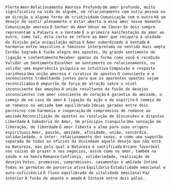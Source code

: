 `Flerte` `Amor` `Relacionamento Amoroso Profundo` `Um amor profundo, muito
significativo na vida de alguém, um relacionamento com outra pessoa ou em
direção a alguma forma de criatividade` `Comunicação com o outro` `Há um
desejo de sentir plenamente e estar aberto a esse amor nesse momento`
`Comunicação amorosa` `O Senhor do Amor` `Vênus em Câncer` `Os dois sempre
representam a Palavra e a Vontade` `É a primeira manifestação do amor ao
outro, como tal, esta carta se refere ao Amor que recupera a unidade da
divisão pela aniquilação mútua` `O Amor subordinado à Vontade` `A harmonia
entre masculino e feminino interpretada no sentido mais amplo` `Cordão
Sagrado` `A fusão alegre dos opostos, Um grande sentimento de ligação e
contentamento` `Receber apenas da forma como você é recebido` `Validar um
Sentimento` `Escolher um sentimento ou relacionamento, ou validar uma
experiência psíquica ou intuitiva` `Compaixão e resposta carinhosa` `Uma união
amorosa e curativa de opostos` `O consciente e o inconsciente trabalhando
juntos para que os aparentes opostos sejam reconciliados` `O empurrão da força
de atração sobre o nível inconsciente das emoções` `A união resultante da
fusão de desejos inconscientes com amor consciente do coração` `A garantia da
amizade, o começo de um caso de amor` `A ligação da ação e do espírito` `O
começo de um romance ou amizade bem equilibrada` `Ideias geradas entre dois
parceiros com harmonia e cooperação` `Um compromisso de romance ou amizade`
`Reconciliação de opostos ou resolução de discussões e disputas` `Liberdade`
`A Sabedoria do Amor, Um princípio tranquilo` `Uma sensação de liberação, de
liberdade` `O amor liberta a alma para suas origens espirituais` `Amor,
paixão, amizade, afinidade, união, concórdia, solidariedade, o inter-
relacionamento dos sexos, e como uma sugestão separada de todos os oficios da
divindade aquele desejo que não está na Natureza, mas pelo qual a Natureza é
santificada` `Arcano favorável nas coisas do prazer e nos negócios, assim como
no amor, também na saúde e na honra` `Romance` `Confiança, solidariedade,
realização de desejos` `Votos, promessas, compromissos, casamentos e amizade
íntima` `Todas as permutas de parceria ativa` `Equilíbrio` `Estabilidade
emocional e auto-suficiência` `O fluxo equilibrado de vitalidade emocional`
`Paz interior` `A fusão de amante e amado` `A Síntese entre dois pólos.`

